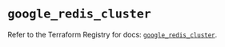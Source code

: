 # `google_redis_cluster`

Refer to the Terraform Registry for docs: [`google_redis_cluster`](https://registry.terraform.io/providers/hashicorp/google-beta/6.8.0/docs/resources/google_redis_cluster).
